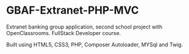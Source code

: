 # GBAF-Extranet-PHP-MVC

Extranet banking group application, second school project with OpenClassrooms. FullStack Developer course.

Built using HTML5, CSS3, PHP, Composer Autoloader, MYSql and Twig.
